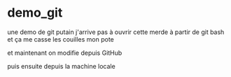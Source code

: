 # demo_git
une demo de git
putain j'arrive pas à ouvrir cette merde à partir de git bash et ça me casse les couilles mon pote

et maintenant on modifie depuis GitHub

puis ensuite depuis la machine locale 
